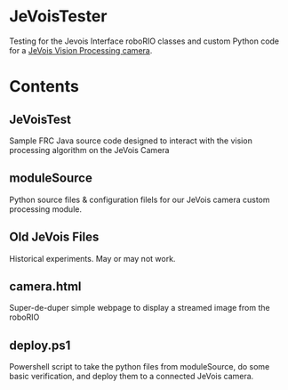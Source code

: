 # JeVoisTester
Testing for the Jevois Interface roboRIO classes and custom Python code for a [JeVois Vision Processing camera](http://jevois.org/doc/).

# Contents

## JeVoisTest

Sample FRC Java source code designed to interact with the vision processing algorithm on the JeVois Camera

## moduleSource

Python source files & configuration filels for our JeVois camera custom processing module.

## Old JeVois Files

Historical experiments. May or may not work.

## camera.html

Super-de-duper simple webpage to display a streamed image from the roboRIO

## deploy.ps1

Powershell script to take the python files from moduleSource, do some basic verification, and deploy them to a connected JeVois camera.
